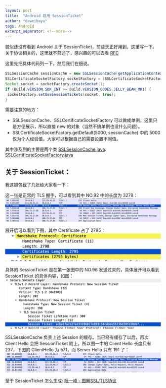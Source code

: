 ```yaml
---
layout: post
title:  "Android 启用 SessionTicket"
author: "daweibayu"
tags: Android
excerpt_separator: <!--more-->
---
```


<!--more-->

貌似还没有看到 Android 关于 SessionTicket，前些天正好用到，这里写一下。
关于协议相关的，这里就不赘述了，感兴趣的可以去看 [RFC](https://www.ietf.org/rfc/rfc5077.txt)

这里先把具体代码列一下，然后我们在细说。
``` java
SSLSessionCache sessionCache = new SSLSessionCache(getApplicationContext());
SSLCertificateSocketFactory socketFactory = (SSLCertificateSocketFactory)SSLCertificateSocketFactory.getDefault(5000, sessionCache);
Socket socket = socketFactory.createSocket();
if (Build.VERSION.SDK_INT >= Build.VERSION_CODES.JELLY_BEAN_MR1) {
 socketFactory.setUseSessionTickets(socket, true);
}
```

需要注意的地方：

* SSLSessionCache、SSLCertificateSocketFactory 可以做成单例，这里只是方便展示，所以直接 new 的对象（当然不搞单例也没什么问题）。
* SSLCertificateSocketFactory.getDefault(5000, sessionCache) 中的 5000 仅为个人经验值，大家可以根据自己的需要设置不同值。

其中涉及到的主要是两个类 [SSLSessionCache.java](https://github.com/android/platform_frameworks_base/blob/master/core/java/android/net/SSLSessionCache.java)、[SSLCertificateSocketFactory.java](https://github.com/android/platform_frameworks_base/blob/master/core/java/android/net/SSLCertificateSocketFactory.java)

## 关于 SessionTicket：

我这抓包截了几张给大家看一下：

这一张是正常的 TLS 握手，可以看到其中 NO.92 中的长度为 3278：
![ServerHelloWithCertificate.png](/assets/images/bae3e1999f29aa1f.webp)

展开后可以看到下图，其中 Certificate 占了 2795：
![CertificateLeangth.png](/assets/images/151e724dfffce13c.webp)

具体的 SessionTicket 是在第一张图中的 NO.96 发送过来的，具体展开可以看到 SessionTicket 的具体内容，如图：
![SessionTicket.png](/assets/images/6de6c2263fd459ac.webp)


SSLSessionCache 负责上述 Session 的缓存。当已经有缓存了以后，再次 Client Hello 会把 SessionTicket 附上，所以图一中的 Client Hello 长度只有 237，下图的 ClientHello 为 571，而 Server Hello 只有 191 了：
![ServerHello.png](/assets/images/009e31f4065360db.webp)

至于 SessionTicket 怎么生成: [阮一峰 - 图解SSL/TLS协议](http://www.ruanyifeng.com/blog/2014/09/illustration-ssl.html)